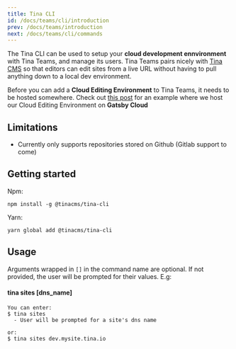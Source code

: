 ```yaml
---
title: Tina CLI
id: /docs/teams/cli/introduction
prev: /docs/teams/introduction
next: /docs/teams/cli/commands
---
```


The Tina CLI can be used to setup your **cloud development ennvironment** with Tina Teams, and manage its users. Tina Teams pairs nicely with [Tina CMS](https://github.com/tinacms/tinacms) so that editors can edit sites from a live URL without having to pull anything down to a local dev environment.

<tip>Before you can add a **Cloud Editing Environment** to Tina Teams, it needs to be hosted somewhere. Check out [this post](/blog/using-tinacms-on-gatsby-cloud) for an example where we host our Cloud Editing Environment on **Gatsby Cloud**</tip>

## Limitations

- Currently only supports repositories stored on Github (Gitlab support to come)

## Getting started

Npm:

`npm install -g @tinacms/tina-cli`

Yarn:

`yarn global add @tinacms/tina-cli`

## Usage

Arguments wrapped in `[]` in the command name are optional. If not provided, the user will be prompted for their values.
E.g:

#### tina sites \[dns_name\]

    You can enter:
    $ tina sites
      - User will be prompted for a site's dns name

    or:
    $ tina sites dev.mysite.tina.io
